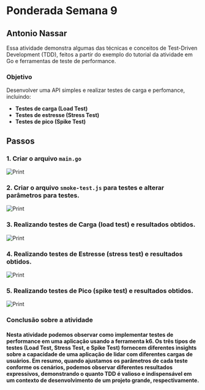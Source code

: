 # Ponderada Semana 9

## Antonio Nassar

Essa atividade demonstra algumas das técnicas e conceitos de Test-Driven Development (TDD), feitos a partir do exemplo do tutorial da atividade em Go e ferramentas de teste de performance.

### Objetivo

Desenvolver uma API simples e realizar testes de carga e perfomance, incluindo:

- **Testes de carga (Load Test)**
- **Testes de estresse (Stress Test)**
- **Testes de pico (Spike Test)**

## Passos

### 1. Criar o arquivo `main.go`

![Print](imgs/sc1-s9.png)

### 2. Criar o arquivo `smoke-test.js` para testes e alterar parâmetros para testes.

![Print](imgs/sc2-s9.png)

### 3. Realizando testes de Carga (load test) e resultados obtidos.

![Print](imgs/sc3-s9.png)

### 4. Realizando testes de Estresse (stress test) e resultados obtidos.

![Print](imgs/sc4-s9.png)

### 5. Realizando testes de Pico (spike test) e resultados obtidos.

![Print](imgs/sc5-s9.png)

### Conclusão sobre a atividade

#### Nesta atividade podemos observar como implementar testes de performance em uma aplicação usando a ferramenta k6. Os três tipos de testes (Load Test, Stress Test, e Spike Test) fornecem diferentes insights sobre a capacidade de uma aplicação de lidar com diferentes cargas de usuários. Em resumo, quando ajustamos os parâmetros de cada teste conforme os cenários, podemos observar diferentes resultados expressivos, demonstrando o quanto TDD é valioso e indispensável em um contexto de desenvolvimento de um projeto grande, respectivamente.
